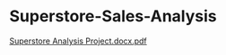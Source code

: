 # Superstore-Sales-Analysis

[Superstore Analysis Project.docx.pdf](https://github.com/user-attachments/files/16627139/Superstore.Analysis.Project.docx.pdf)

